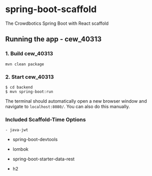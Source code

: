 # spring-boot-scaffold
The Crowdbotics Spring Boot with React scaffold

## Running the app - cew_40313

### 1. Build cew_40313
```
mvn clean package
```
### 2. Start cew_40313
```
$ cd backend
$ mvn spring-boot:run
```


The terminal should automatically open a new browser window and navigate to `localhost:8080/`. You can also do this manually.

### Included Scaffold-Time Options

    - java-jwt




  - spring-boot-devtools


  - lombok


  - spring-boot-starter-data-rest



  - h2





